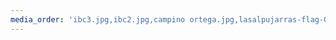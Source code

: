 ```yaml
---
media_order: 'ibc3.jpg,ibc2.jpg,campino ortega.jpg,lasalpujarras-flag-0818.jpeg,IMG_20190310_160942klein.jpg,terrenofield.jpg,terrenoabbas.jpg,puero klein.jpg,entrance klein.jpg,whattoplantwhen5.jpg,whattoplantwhen3.jpg,whattoplantwhen2.jpg,whattoplantwhen1.jpg,whattoplantwhen4.jpg'
---
```


